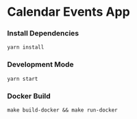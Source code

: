 # Calendar Events App

### Install Dependencies

```
yarn install
```

### Development Mode

```
yarn start
```

### Docker Build

```
make build-docker && make run-docker
```
